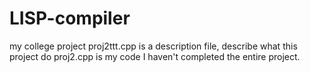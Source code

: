 # LISP-compiler
my college project
proj2ttt.cpp is a description file, describe what this project do
proj2.cpp is my code
I haven't completed the entire project.
